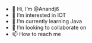 - 👋 Hi, I’m @Anandj6
- 👀 I’m interested in IOT
- 🌱 I’m currently learning Java
- 💞️ I’m looking to collaborate on 
- 📫 How to reach me 

<!---
Anandj6/Anandj6 is a ✨ special ✨ repository because its `README.md` (this file) appears on your GitHub profile.
You can click the Preview link to take a look at your changes.
--->
